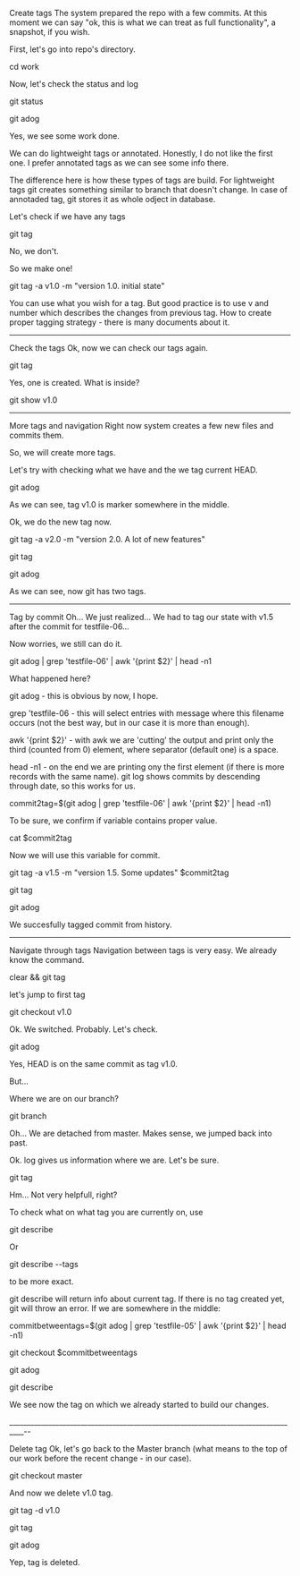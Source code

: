 Create tags
The system prepared the repo with a few commits. At this moment we can say "ok, this is what we can treat as full functionality", a snapshot, if you wish.

First, let's go into repo's directory.

cd work

Now, let's check the status and log

git status

git adog

Yes, we see some work done.

We can do lightweight tags or annotated. Honestly, I do not like the first one. I prefer annotated tags as we can see some info there.

The difference here is how these types of tags are build. For lightweight tags git creates something similar to branch that doesn't change.
In case of annotaded tag, git stores it as whole odject in database.

Let's check if we have any tags

git tag

No, we don't.

So we make one!

git tag -a v1.0 -m "version 1.0. initial state"

You can use what you wish for a tag. But good practice is to use v and number which describes the changes from previous tag.
How to create proper tagging strategy - there is many documents about it.

_______________________________________________________________________________________

Check the tags
Ok, now we can check our tags again.

git tag

Yes, one is created. What is inside?

git show v1.0

_________________________________________________________________________________________

More tags and navigation
Right now system creates a few new files and commits them.

So, we will create more tags.

Let's try with checking what we have and the we tag current HEAD.

git adog

As we can see, tag v1.0 is marker somewhere in the middle.

Ok, we do the new tag now.

git tag -a v2.0 -m "version 2.0. A lot of new features"

git tag

git adog

As we can see, now git has two tags.

___________________________________________________________________________________________

Tag by commit
Oh... We just realized... We had to tag our state with v1.5 after the commit for testfile-06...

Now worries, we still can do it.

git adog | grep 'testfile-06' | awk '{print $2}' | head -n1

What happened here?

git adog - this is obvious by now, I hope.

grep 'testfile-06 - this will select entries with message where this filename occurs (not the best way, but in our case it is more than enough).

awk '{print $2}' - with awk we are 'cutting' the output and print only the third (counted from 0) element, where separator (default one) is a space.

head -n1 - on the end we are printing ony the first element (if there is more records with the same name). git log shows commits by descending through date, so this works for us.



commit2tag=$(git adog | grep 'testfile-06' | awk '{print $2}' | head -n1)

To be sure, we confirm if variable contains proper value.

cat $commit2tag

Now we will use this variable for commit.

git tag -a v1.5 -m "version 1.5. Some updates" $commit2tag

git tag

git adog

We succesfully tagged commit from history.

_______________________________________ 

Navigate through tags
Navigation between tags is very easy. We already know the command.

clear && git tag

let's jump to first tag

git checkout v1.0

Ok. We switched. Probably. Let's check.

git adog

Yes, HEAD is on the same commit as tag v1.0.

But...

Where we are on our branch?

git branch

Oh... We are detached from master. Makes sense, we jumped back into past.

Ok. log gives us information where we are. Let's be sure.

git tag

Hm... Not very helpfull, right?

To check what on what tag you are currently on, use

git describe

Or

git describe --tags

to be more exact.

git describe will return info about current tag. If there is no tag created yet, git will throw an error. If we are somewhere in the middle:

commitbetweentags=$(git adog | grep 'testfile-05' | awk '{print $2}' | head -n1)

git checkout $commitbetweentags

git adog

git describe

We see now the tag on which we already started to build our changes.

__________________________________________________________________________________--

Delete tag
Ok, let's go back to the Master branch (what means to the top of our work before the recent change - in our case).

git checkout master

And now we delete v1.0 tag.

git tag -d v1.0

git tag

git adog

Yep, tag is deleted.
